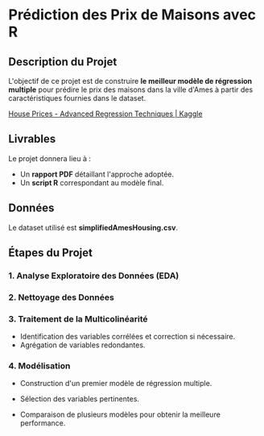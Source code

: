# Prédiction des Prix de Maisons avec R

## Description du Projet
L'objectif de ce projet est de construire **le meilleur modèle de régression multiple** pour prédire le prix des maisons dans la ville d'Ames à partir des caractéristiques fournies dans le dataset.

[House Prices - Advanced Regression Techniques | Kaggle](https://www.kaggle.com/competitions/house-prices-advanced-regression-techniques)

## Livrables
Le projet donnera lieu à :
- Un **rapport PDF** détaillant l'approche adoptée.
- Un **script R** correspondant au modèle final.

## Données
Le dataset utilisé est **simplifiedAmesHousing.csv**.

## Étapes du Projet
### 1. Analyse Exploratoire des Données (EDA)

### 2. Nettoyage des Données

### 3. Traitement de la Multicolinéarité
- Identification des variables corrélées et correction si nécessaire.
- Agrégation de variables redondantes.

### 4. Modélisation
- Construction d'un premier modèle de régression multiple.

- Sélection des variables pertinentes.
  
- Comparaison de plusieurs modèles pour obtenir la meilleure performance.
